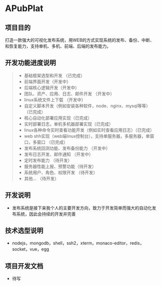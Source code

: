 # APubPlat
## 项目目的
打造一款强大的可视化发布系统，用WEB的方式实现系统的发布、备份、中断、和恢复能力，支持单机、多机、前端、后端的发布能力。
## 开发功能进度说明
>  * 基础框架选型和开发 （已完成）
>  * 前端界面开发（开发中）
>  * 后端核心逻辑开发（开发中）
>  * 团队、资产、应用、日志、邮件开发 （开发中）
>  * linux系统文件上下载 （开发中）
>  * 自定义脚本开发（例如安装各种软件，node、nginx、mysql等等） （已完成）
>  * 核心自动化部署应用实现（已完成）
>  * 实时部署日志，单机多机器部署实现（已完成）
>  * linux各种命令实时查看功能开发（例如实时查看应用日志）（已完成）
>  * web shh实现（web端linux控制台），支持单服务器，多服务器，单窗口，多窗口 （已完成）
>  * 发布系统回测功能、发布备份能力 （开发中）
>  * 发布日志开发、邮件通知 （开发中）
>  * 定时发布能力 （待开发）
>  * 服务器性能上报、预警功能（待开发）
>  * 系统用户、角色、权限开发 （待开发）
>  * 其他... （待开发）

## 开发说明
* 发布系统是接下来我个人的主要开发方向，致力于开发简单而强大的自动化发布系统，因此会持续的开发并完善

## 技术选型说明
* nodejs，mongodb，shell，ssh2，xterm，monaco-editor，redis，socket，vue，egg

## 项目开发文档 
* 待写

